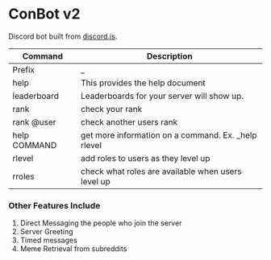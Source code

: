 # ConBot v2
Discord bot built from [discord.js](https://discord.js.org/#/).

| Command | Description |
| ------ | ------ |
| Prefix | _ |
| help | This provides the help document |
| leaderboard | Leaderboards for your server will show up. |
| rank | check your rank |
| rank @user | check another users rank |
| help COMMAND | get more information on a command. Ex. _help rlevel |
| rlevel | add roles to users as they level up |
| rroles | check what roles are available when users level up |

### Other Features Include

1. Direct Messaging the people who join the server
2. Server Greeting
3. Timed messages
4. Meme Retrieval from subreddits
